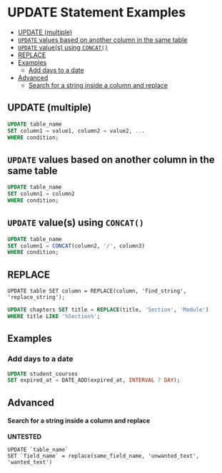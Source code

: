# UPDATE Statement Examples
- [UPDATE (multiple)](#update-multiple)
- [`UPDATE` values based on another column in the same table](#update-values-based-on-another-column-in-the-same-table)
- [`UPDATE` value(s) using `CONCAT()`](#update-values-using-concat)
- [REPLACE](#replace)
- [Examples](#examples)
  - [Add days to a date](#add-days-to-a-date)
- [Advanced](#advanced)
    - [Search for a string inside a column and replace](#search-for-a-string-inside-a-column-and-replace)



## UPDATE (multiple)
```sql
UPDATE table_name
SET column1 = value1, column2 = value2, ...
WHERE condition;
```


## `UPDATE` values based on another column in the same table

```sql
UPDATE table_name
SET column1 = column2
WHERE condition;
```


## `UPDATE` value(s) using `CONCAT()`
```sql
UPDATE table_name
SET column1 = CONCAT(column2, '/', column3)
WHERE condition;
```


## REPLACE
    UPDATE table SET column = REPLACE(column, 'find_string', 'replace_string');


```sql
UPDATE chapters SET title = REPLACE(title, 'Section', 'Module')
WHERE title LIKE '%Section%';
```


## Examples

### Add days to a date

```sql
UPDATE student_courses
SET expired_at = DATE_ADD(expired_at, INTERVAL 7 DAY);
```

## Advanced

#### Search for a string inside a column and replace
**UNTESTED**

    UPDATE `table_name`
    SET `field_name` = replace(same_field_name, 'unwanted_text', 'wanted_text')




